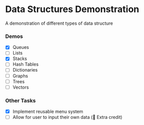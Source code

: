 # Data Structures Demonstration
A demonstration of different types of data structure

### Demos
- [X] Queues
- [ ] Lists
- [X] Stacks
- [ ] Hash Tables
- [ ] Dictionaries
- [ ] Graphs
- [ ] Trees
- [ ] Vectors

### Other Tasks
- [X] Implement reusable menu system
- [ ] Allow for user to input their own data (🌟 Extra credit)